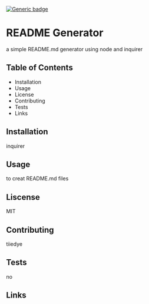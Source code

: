 [![Generic badge](https://img.shields.io/badge/README-Generator-brightgreen.svg)](https://shields.io/)
# README Generator
a simple README.md generator using node and inquirer

## Table of Contents
* Installation
* Usage
* License
* Contributing
* Tests
* Links

## Installation
inquirer

## Usage
to creat README.md files

## Liscense
MIT

## Contributing
tiiedye

## Tests
no

## Links
